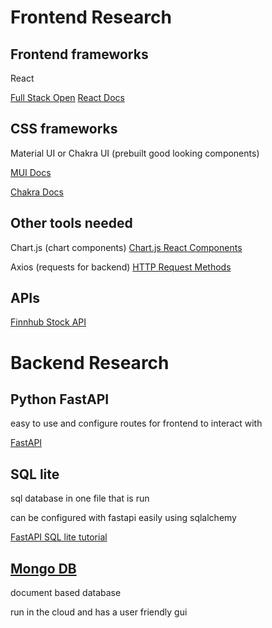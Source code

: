# Frontend Research

## Frontend frameworks
React

[Full Stack Open](https://fullstackopen.com/en) [React Docs](https://reactjs.org/docs/getting-started.html)

## CSS frameworks

Material UI or Chakra UI (prebuilt good looking components)

[MUI Docs](https://mui.com/material-ui/getting-started/installation/)

[Chakra Docs](https://chakra-ui.com/getting-started/cra-guide)


## Other tools needed
Chart.js (chart components)
[Chart.js React Components](https://react-chartjs-2.js.org/)

Axios (requests for backend)
[HTTP Request Methods](https://developer.mozilla.org/en-US/docs/Web/HTTP/Methods)

## APIs
[Finnhub Stock API](https://finnhub.io/docs/api)

# Backend Research

## Python FastAPI
easy to use and configure routes for frontend to interact with

[FastAPI](https://fastapi.tiangolo.com/)

## SQL lite
sql database in one file that is run

can be configured with fastapi easily using sqlalchemy

[FastAPI SQL lite tutorial](https://fastapi.tiangolo.com/tutorial/sql-databases/)

## [Mongo DB](https://www.mongodb.com/docs/atlas/getting-started/)
document based database

run in the cloud and has a user friendly gui
